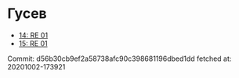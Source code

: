 # Гусев
- [14: RE 01](14.md)
- [15: RE 01](15.md)

Commit: d56b30cb9ef2a58738afc90c398681196dbed1dd
 fetched at: 20201002-173921
